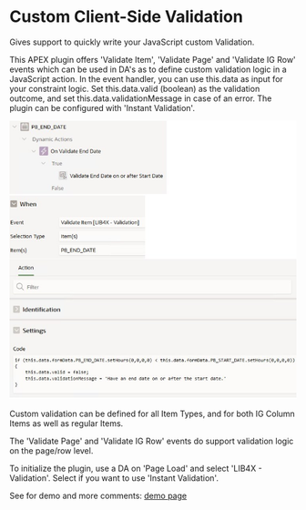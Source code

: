 # Custom Client-Side Validation
Gives support to quickly write your JavaScript custom Validation.

This APEX plugin offers 'Validate Item', 'Validate Page' and 'Validate IG Row' events which can be used in DA's as to define custom validation logic in a JavaScript action. In the event handler, you can use this.data as input for your constraint logic. Set this.data.valid (boolean) as the validation outcome, and set this.data.validationMessage in case of an error. The plugin can be configured with 'Instant Validation'.

![image](https://github.com/kekema/apex-validation/blob/main/custom-client-side-validation.jpg)

Custom validation can be defined for all Item Types, and for both IG Column Items as well as regular Items. 

The 'Validate Page' and 'Validate IG Row' events do support validation logic on the page/row level.

To initialize the plugin, use a DA on 'Page Load' and select 'LIB4X - Validation'. Select if you want to use 'Instant Validation'.

See for demo and more comments: [demo page](https://apex.oracle.com/pls/apex/r/yola/demo/task-validation) 
